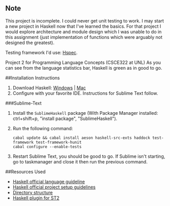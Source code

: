 ## Note
This project is incomplete. I could never get unit testing to work. I may start a new project in Haskell now that I've learned the basics. For that project I would explore architecture and module design which I was unable to do in this assignment (just implementation of functions which were arguably not designed the greatest).

Testing framework I'd use: [Hspec](http://hspec.github.io/).

Project 2 for Programming Language Concepts (CSCE322 at UNL)
As you can see from the language statistics bar, Haskell is green as in good to go.

##Installation Instructions
1. Download Haskell: [Windows](http://www.haskell.org/platform/windows) | [Mac](http://www.haskell.org/platform/mac)
2. Configure with your favorite IDE. Instructions for Sublime Text follow.

###Sublime-Text
1. Install the `SublimeHaskell` package (With Package Manager installed: ctrl+shift+p, "install package", "SublimeHaskell").
2. Run the following command:

    ```Batchfile
    cabal update && cabal install aeson haskell-src-exts haddock test-framework test-framework-hunit
    cabal configure --enable-tests
    ```

3. Restart Sublime Text, you should be good to go. If Sublime isn't starting, go to taskmanager and close it then run the previous command.

##Resources Used
- [Haskell official language guideline](shttp://www.haskell.org/haskellwiki/Programming_guidelines)
- [Haskell official project setup guidelines](http://www.haskell.org/haskellwiki/How_to_write_a_Haskell_program)
- [Directory structure](http://www.haskell.org/haskellwiki/Structure_of_a_Haskell_project#Directory_Structure)
- [Haskell plugin for ST2](https://github.com/SublimeHaskell/SublimeHaskell)
